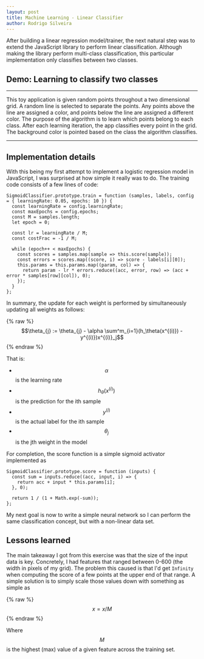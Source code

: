 ```yaml
---
layout: post
title: Machine Learning - Linear Classifier
author: Rodrigo Silveira
---
```


After building a linear regression model/trainer, the next natural step was to extend the JavaScript library to perform linear classification. Although making the library perform multi-class classification, this particular implementation only classifies between two classes.

## Demo: Learning to classify two classes
-----

This toy application is given random points throughout a two dimensional grid. A random line is selected to separate the points. Any points above the line are assigned a color, and points below the line are assigned a different color. The purpose of the algorithm is to learn which points belong to each class. After each learning iteration, the app classifies every point in the grid. The background color is pointed based on the class the algorithm classifies.

<div id="linear-classifier-container"></div>
<style>
    .lin-reg-canvas { background: #fff; width: 50%; image-rendering: pixelated; }
    #painting-container p { font-family: monospace; }
    #painting-container button { margin: 10px auto; }
    @media only screen and (max-width: 600px) {
        .lin-reg-canvas {
            width: 100%;
        }
    }
</style>
<script src="/js/MathJax.js"></script>
<script src="/js/logistic_regression_plot.bundle.js"></script>
<script>formigone.logistic_regression_plot.default(document.getElementById('linear-classifier-container'));</script>

<hr/>

## Implementation details

With this being my first attempt to implement a logistic regression model in JavaScript, I was surprised at how simple it really was to do. The training code consists of a few lines of code: 
 
    SigmoidClassifier.prototype.train = function (samples, labels, config = { learningRate: 0.05, epochs: 10 }) {
      const learningRate = config.learningRate;
      const maxEpochs = config.epochs;
      const M = samples.length;
      let epoch = 0;

      const lr = learningRate / M;
      const costFrac = -1 / M;
    
      while (epoch++ < maxEpochs) {
        const scores = samples.map(sample => this.score(sample));
        const errors = scores.map((score, i) => score - labels[i][0]);
        this.params = this.params.map((param, col) => {
          return param - lr * errors.reduce((acc, error, row) => (acc + error * samples[row][col]), 0);
        });
      }
    };

In summary, the update for each weight is performed by simultaneously updating all weights as follows: 

{% raw %}
  $$\theta_{j} := \theta_{j} - \alpha \sum^m_{i=1}(h_\theta(x^{(i)}) - y^{(i)})x^{(i)}_j$$ 
{% endraw %}

That is:
 + $$\alpha$$ is the learning rate 
 + $$h_\theta(x^{(i)})$$ is the prediction for the ith sample
 + $$y^{(i)}$$ is the actual label for the ith sample
 + $$\theta_{j}$$ is the jth weight in the model

For completion, the score function is a simple sigmoid activator implemented as

    SigmoidClassifier.prototype.score = function (inputs) {
      const sum = inputs.reduce((acc, input, i) => {
        return acc + input * this.params[i];
      }, 0);
    
      return 1 / (1 + Math.exp(-sum));
    };

My next goal is now to write a simple neural network so I can perform the same classification concept, but with a non-linear data set. 

## Lessons learned

The main takeaway I got from this exercise was that the size of the input data is key. Concretely, I had features that ranged between 0-600 (the width in pixels of my grid). The problem this caused is that I'd get `Infinity` when computing the score of a few points at the upper end of that range. A simple solution is to simply scale those values down with something as simple as 
 
 {% raw %}
   $$x = x / M$$
 {% endraw %}
 
Where $$M$$ is the highest (max) value of a given feature across the training set.
